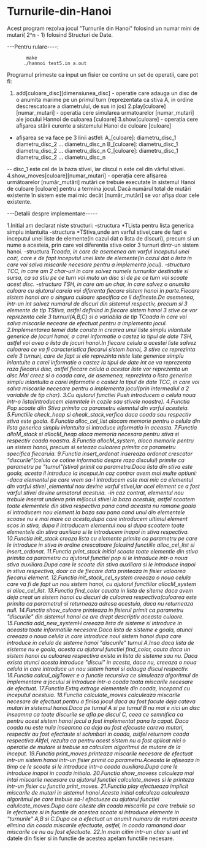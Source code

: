 # Turnurile-din-Hanoi
Acest program rezolva jocul "Turnurile din Hanoi" folosind un numar mini de mutari( 2^n - 1) folosind Structuri de Date.

---Pentru rulare----:



           make
          ./hannoi test5.in a.out



Programul primeste ca input un fisier ce contine un set de operatii, care pot fi:

1. add[culoare_disc][dimensiunea_disc] - operatie care adauga un disc de o anumita marime pe un primul turn (reprezentata ca stiva A, in ordine descrescatoare a diametrului, de sus in jos)
2.play[culoare][numar_mutari] - operatia cere simularea urmatoarelor [numar_mutari] ale jocului Hannoi de culoarea [culoare]
3.show[culoare] - operația cere afișarea stării curente a sistemului Hanoi de culoare [culoare]
- afișarea se va face pe 3 linii astfel:
A_[culoare]: diametru_disc_1 diametru_disc_2 ... diametru_disc_n
B_[culoare]: diametru_disc_1 diametru_disc_2 ... diametru_disc_n
C_[culoare]: diametru_disc_1 diametru_disc_2 ... diametru_disc_n

-- disc_1 este cel de la baza stivei, iar discul n este cel din vârful stivei.
4.show_moves[culoare][numar_mutari] - operația cere afișarea următoarelor [număr_mutări] mutări ce trebuie executate în
sistemul Hanoi de culoare [culoare] pentru a termina jocul. Dacă numărul total de mutări existente în sistem este mai mic decât [număr_mutări] se vor afișa doar cele existente.



---Detalii despre implementare-----

1.Initial am declarat niste structuri:
-structura *TLista pentru lista generica simplu inlantuita
-structura *TStiva,unde am varful stivei,care de fapt e inceputul unei liste de elemente(in cazul dat o lista de discuri), precum si un nume a acesteia, prin care voi diferentia stiva celor 3 turnuri dintr-un sistem hanoi.
-structura *Tcoada, in care de asemenea am varful inceputul unei cozi, care e de fapt inceputul unei liste de elemente(in cazul dat o lista in care voi salva miscarile necesare pentru a implementa jocul).
-structura *TCC, in care am 2 char-uri in care salvez numele turnurilor destinatie si sursa, ca sa stiu pe ce turn voi muta un disc si de pe ce turn voi scoate acest disc.
-structura *TSH, in care am un char*, in care salvez o anumita culoare cu ajutorul careia voi diferenta fiecare sistem hanoi in parte.Fiecare sistem hanoi are o singura culoare specifica ce il defineste.De asemenea, intr-un int salvez numarul de discuri din sistemul respectiv, precum si 3 elemente de tip TStiva, astfel definind in fiecare sistem hanoi 3 stive ce vor reprezenta cele 3 turnuri(A,B,C) si o variabila de tip TCoada in care voi salva miscarile neceare de efectuat pentru a implementa jocul.
2.Implementarea temei date consta in crearea unui liste simplu inlantuite generice de jocuri hanoi, a carei informatie o        castez la tipul de date TSH, astfel voi avea o lista de jocuri hanoi.In fiecare celula a acestei liste salvez culoarea ce     va fi caracteristica fiecarui sistem hanoi, 3 stive ce reprezinta cele 3 turnuri, care de fapt si ele reprezinta niste      liste generice simplu inlantuite a carei informatie o castez la tipul de date int ce va reprezenta raza fiecarui disc,        astfel fiecare celula a acestor liste vor reprezenta un disc.Mai creez si o coada care, de asemenea, reprezinta o lista       generica simplu inlantuita a carei informatie o castez la tipul de date TCC, in care voi salva miscarile necesare pentru     a implementa jocul(prin intermediul a 2 variabile de tip char).
3.Cu ajutorul functiei Push introducem o celula noua intr-o lista(introducem elemntele in cozile sau stivele noastre).
4.Functia Pop scoate diin Stiva primita ca parametru elemntul din varful acesteia.
5.Functiile check_heap si cheak_stack,verfica daca coada sau respectiv stiva este goala.
6.Functia alloc_cel_list alocam memorie pentru o celula din lista generica simplu inlantuita si introduce informatia in         aceasta.
7.Functia alloM_stack si allocM_heap aloca memoria necesara pentru stiva si respectiv coada noastra.
8.Functia allocM_system, aloca memorie pentru un sistem hanoi, precum si seteaza culoarea primita ca parametru specifica        fiecaruia.
9.Functia insert_ordonat insereaza ordonat crescator "discurile"(celula ce cotine informatia despre raza discului) primite ca    parametru pe "turnul"(stiva) primit ca parametru.Daca lista din stiva este goala, acesta il introduce la inceput.In caz      contrar avem mai multe optiuni:
   -daca elementul pe care vrem sa-l introducem este mai mic ca elementul din varful stivei ,elementul nou devine varful          stivei,iar acel element ce a fost varful stivei devine urmatorul acestuia.
    -in caz contrat, elementul nou trebuie inserat undeva prin mijlocul stivei la baza acestuia, astfel scoatem toate               elementele din stiva respectiva pana cand aceasta nu ramane goala si introducem nou element la baza sau pana cand unul       din elementele scoase nu e mai mare ca acesta,dupa care introducem ultimul element scos in stiva, dupa il introducem         elementul nou si dupa scoatem toate elementele din stiva auxiliara si le introducem inapoi in stiva respectiva.
10.Functia init_stack creaza lista cu elemente primite ca parametru pe care le introduce in stiva in ordine crescatoare         folosind functiile alloc_cel_list si insert_ordonat.
11.Functia print_stack initial scoate toate elementle din stiva primita ca parametru cu ajutorul functiei pop si le introduce    intr-o noua stiva auxiliara.Dupa care le scoate din stiva auxiliara si le introduce inapoi in stiva respectiva, doar ca de    fiecare data printeaza in fisier valoarea fiecarui element.
12.Functia init_stack_cel_system creeaza o noua celula care va fi de fapt un nou sistem hanoi, cu ajutorul functiilor           allocM_system si alloc_cel_list.
13.Functia find_color cauata in lista de siteme daca avem deja creat un sistem hanoi cu discuri de culoarea                      respectiva(culoarea este primita ca parametru) si returneaza adresa acestuia, daca nu returneaza null.
14.Functia show_culoare printeaza in fisierul primit ca parametru "discurile" din sistemul hanoi ce are drept descriptiv        aceasta culaore.
15.Functia add_new_systemH creeaza lista de sisteme si introduce in aceasta toate informatiile necesare.Daca lista de sisteme    e goala, atunci creeaza o noua celula in care introduce noul sistem hanoi dupa care introduce in celula de sisteme hanoi      "discurile" turnul A.Insa daca lista de sisteme nu e goala, acesta cu ajutorul functiei find_color, cauta daca un sistem       hanoi cu culoarea respectiva exista in lista de sisteme sau nu. Daca exista atunci acesta introduce "discul" in acesta,       daca nu, creeaza o noua celula in care introduce un nou sistem hanoi si adauga discul respectiv.
16.Functia calcul_algTower e o functie recursiva ce simuleaza algoritmul de implementare a jocului si introduce intr-o coada    toata miscarile necesare de efectuat.
17.Functia Extrq extrage elementele din coada, incepand cu inceputul acestuia.
18.Functia calculate_moves calculeaza miscarile necesare de efectuat pentru  a finisa jocul daca au fost facute deja cateva      mutari in sistemul hanoi.Daca pe turnul A si pe turnul B nu mai e nici un disc inseamna ca toate discurile se afla pe        discul C, ceea ce semnifica ca pentru acest sistem hanoi jocul a fost implementat pana la capat. Daca coada nu este nula      inseamna ca deja au fost efecuate careva mutari, respectiv au fost efectaute si schmbari in coada, astfel returnam coada      respectiva.Altfel, rezulta ca pentru acest sistem nu a fost aplicat nici o operatie de mutare si trebuie sa calculam          algoritmul de mutare de la inceput.
19.Functia print_moves printeaza miscarile necesare de efectuat intr-un sistem hanoi intr-un fisier primit ca                    parametru.Aceasta le afiseaza in timp ce le scoate si le introduce intr-o coada auxiliara.Dupa care le introduce inapoi in    coada initiala.
20.Functia show_movess calculeza mai intai miscarile necesare  cu ajutorul functiei calculate_moves si le printeza intr-un      fisier cu functia print_moves. 
21.Functia play efectueaza implicit miscarile de mutari in sistemul hanoi.Acesta initial calculeza calculeaza algoritmul pe     care trebuie sa-l efectueze cu ajutorul functiei calulcate_moves.Dupa care citeste din coada miscarile pe care trebuie sa     le efectueze si in fucntie de acestea scoate si introduce elemente in "turnurile" A,B si C.Dupa ce a efectuat un anumit       numaru de mutari acesta elimina din coada miscarile efectuate, astfel, in coada ramanand doar miscarile ce nu au fost         efectuate.
22.In main citim intr-un char* si unt int* datele din fisier si in functie de acestea apelam functiile necesare.
